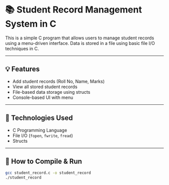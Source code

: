 # 📚 Student Record Management System in C

This is a simple C program that allows users to manage student records using a menu-driven interface. Data is stored in a file using basic file I/O techniques in C.

---

## 💡 Features
- Add student records (Roll No, Name, Marks)
- View all stored student records
- File-based data storage using structs
- Console-based UI with menu

---

## 🔧 Technologies Used
- C Programming Language
- File I/O (`fopen`, `fwrite`, `fread`)
- Structs

---

## 🚀 How to Compile & Run
```bash
gcc student_record.c -o student_record
./student_record
